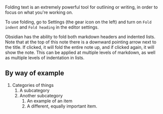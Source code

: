 Folding text is an extremely powerful tool for outlining or writing, in order to focus on what you're working on. 

To use folding, go to Settings (the gear icon on the left) and turn on `Fold indent` and `Fold heading` in the editor settings.

Obsidian has the ability to fold both markdown headers and indented lists. Note that at the top of this note there is a downward pointing arrow next to the title. If clicked, it will fold the entire note up, and if clicked again, it will show the note. This can be applied at multiple levels of markdown, as well as multiple levels of indentation in lists.

## By way of example

1. Categories of things
   1. A subcategory
   1. Another subcategory
      1. An example of an item
      1. A different, equally important item.


